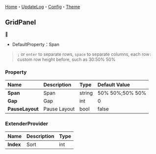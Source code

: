 [Home](../Home.md)・[UpdateLog](../UpdateLog.md)・[Config](../Config.md)・[Theme](../Theme.md)

## GridPanel
👚

- DefaultProperty：Span

> `;` or `enter` to separate rows, `space` to separate columns, each row`:` custom row height before, such as 30:50% 50%

### Property

Name | Description | Type | Default Value |
:--|:--|:--|:--|
**Span** | Span | string | 50% 50%;50% 50% |
**Gap** | Gap | int | 0 |
**PauseLayout** | Pause Layout | bool | false ||

### ExtenderProvider

Name | Description | Type |
:--|:--|:--|
**Index** | Sort | int |